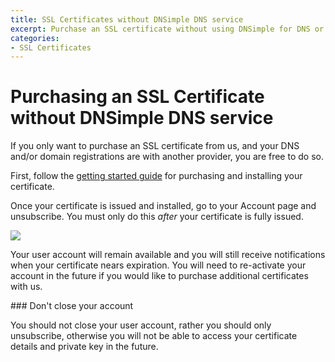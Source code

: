 ```yaml
---
title: SSL Certificates without DNSimple DNS service
excerpt: Purchase an SSL certificate without using DNSimple for DNS or domain registrations.
categories:
- SSL Certificates
---
```


# Purchasing an SSL Certificate without DNSimple DNS service

If you only want to purchase an SSL certificate from us, and your DNS and/or domain registrations are with another provider, you are free to do so.

First, follow the [getting started guide](http://support.dnsimple.com/articles/getting-started-ssl-certificates) for purchasing and installing your certificate.

Once your certificate is issued and installed, go to your Account page and unsubscribe. You must only do this *after* your certificate is fully issued.

![](http://cl.ly/image/3X0r0p1b062C/Account%20Unsubscribe%20-%20DNSimple.jpg)

Your user account will remain available and you will still receive notifications when your certificate nears expiration. You will need to re-activate your account in the future if you would like to purchase additional certificates with us.

<warning>
### Don't close your account

You should not close your user account, rather you should only unsubscribe, otherwise you will not be able to access your certificate details and private key in the future.
</warning>
